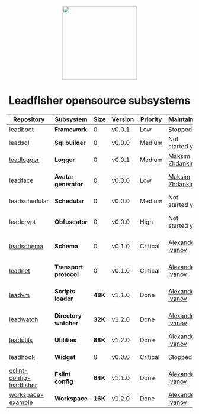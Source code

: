 <p align="center">
<image src="/profile/logo.svg" height="200px" />
</p>

<h1 align="center"> Leadfisher opensource subsystems </h1>

| Repository                             | Subsystem              | Size    | Version | Priority | Maintainer                     | Comments                          |
| -------------------------------------- | ---------------------- | ------- | ------- | -------- | ------------------------------ | --------------------------------- |
| [leadboot][leadboot:git]               | **Framework**          | 0       | v0.0.1  | Low      | Stopped                        | The Main gate                     |
| leadsql                                | **Sql builder**        | 0       | v0.0.0  | Medium   | Not started yet                | Sql safe builder                  |
| [leadlogger][leadlogger:git]           | **Logger**             | 0       | v0.0.1  | Medium   | [Maksim Zhdankin][maksim]      | Console & File logger             |
| leadface                               | **Avatar generator**   | 0       | v0.0.0  | Low      | [Maksim Zhdankin][maksim]      | Unique svg avatar generator       |
| leadschedular                          | **Schedular**          | 0       | v0.0.0  | Medium   | Not started yet                | Task schedular                    |
| leadcrypt                              | **Obfuscator**         | 0       | v0.0.0  | High     | Not started yet                | JavaScript expression obfuscator  |
| [leadschema][leadschema:git]           | **Schema**             | 0       | v0.1.0  | Critical | [Alexander Ivanov][sashapop10] | Contract definition language      |
| [leadnet][leadnet:git]                 | **Transport protocol** | 0       | v0.1.0  | Critical | [Alexander Ivanov][sashapop10] | Transport communication protocol  |
| [leadvm][leadvm:git]                   | **Scripts loader**     | **48K** | v1.1.0  | Done     | [Alexander Ivanov][sashapop10] | V8 scripts isolation and loader   |
| [leadwatch][leadwatch:git]             | **Directory watcher**  | **32K** | v1.2.0  | Done     | [Alexander Ivanov][sashapop10] | Directory & files updates watcher |
| [leadutils][leadutils:git]             | **Utilities**          | **88K** | v1.2.0  | Done     | [Alexander Ivanov][sashapop10] | Common Library                    |
| [leadhook][leadhook:git]               | **Widget**             | 0       | v0.0.0  | Critical | Stopped                        | Widget for websites               |
| [eslint-config-leadfisher][eslint:git] | **Eslint config**      | **64K** | v1.1.0  | Done     | [Alexander Ivanov][sashapop10] | Workspace eslint rules            |
| [workspace-example][workspace:git]     | **Workspace**          | **16K** | v1.2.0  | Done     | [Alexander Ivanov][sashapop10] | Workspace starter-kit             |

[sashapop10]: https://github.com/sashapop10
[maksim]: https://github.com/RedMoth-svg

<!-- [widget:git]: https://github.com/LeadFisherSolutions/widget -->

[leadvm:git]: https://github.com/LeadFisherSolutions/leadvm
[leadnet:git]: https://github.com/LeadFisherSolutions/leadnet
[leadhook:git]: https://github.com/LeadFisherSolutions/leadhook
[leadboot:git]: https://github.com/LeadFisherSolutions/leadboot
[leadwatch:git]: https://github.com/LeadFisherSolutions/leadwatch
[leadutils:git]: https://github.com/LeadFisherSolutions/leadutils
[leadlogger:git]: https://github.com/LeadFisherSolutions/leadlogger
[leadschema:git]: https://github.com/LeadFisherSolutions/leadschema
[workspace:git]: https://github.com/LeadFisherSolutions/workspace-example
[eslint:git]: https://github.com/LeadFisherSolutions/eslint-config-leadfisher
